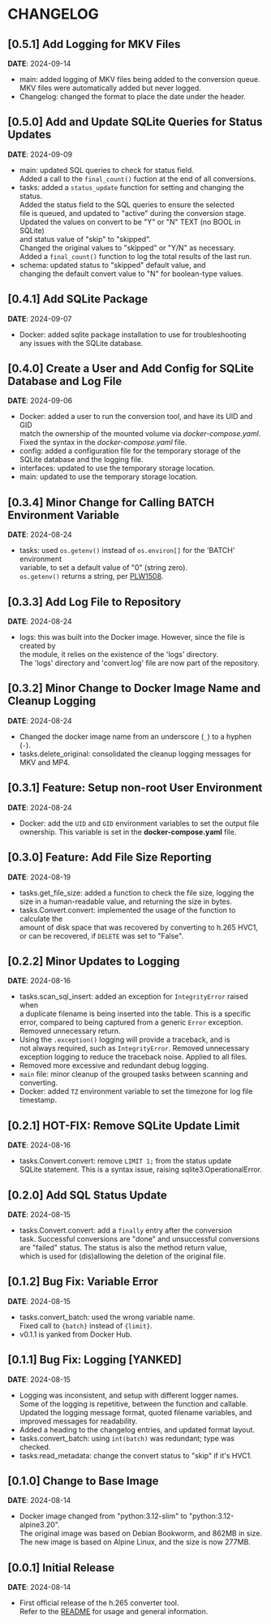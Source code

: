 # CHANGELOG

## [0.5.1] Add Logging for MKV Files
**DATE**: 2024-09-14
- main: added logging of MKV files being added to the conversion queue.  
  MKV files were automatically added but never logged.
- Changelog: changed the format to place the date under the header.

## [0.5.0] Add and Update SQLite Queries for Status Updates
**DATE**: 2024-09-09
- main: updated SQL queries to check for status field.  
  Added a call to the `final_count()` fuction at the end of all conversions.
- tasks: added a `status_update` function for setting and changing the status.  
  Added the status field to the SQL queries to ensure the selected  
  file is queued, and updated to "active" during the conversion stage.  
  Updated the values on convert to be "Y" or "N" TEXT (no BOOL in SQLite)  
  and status value of "skip" to "skipped".  
  Changed the original values to "skipped" or "Y/N" as necessary.  
  Added a `final_count()` function to log the total results of the last run.
- schema: updated status to "skipped" default value, and  
  changing the default convert value to "N" for boolean-type values.

## [0.4.1] Add SQLite Package
**DATE**: 2024-09-07
- Docker: added sqlite package installation to use for troubleshooting  
  any issues with the SQLite database.

## [0.4.0] Create a User and Add Config for SQLite Database and Log File
**DATE**: 2024-09-06
- Docker: added a user to run the conversion tool, and have its UID and GID  
  match the ownership of the mounted volume via *docker-compose.yaml*.  
  Fixed the syntax in the *docker-compose.yaml* file.
- config: added a configuration file for the temporary storage of the  
  SQLite database and the logging file.
- interfaces: updated to use the temporary storage location.
- main: updated to use the temporary storage location.

## [0.3.4] Minor Change for Calling BATCH Environment Variable
**DATE**: 2024-08-24
- tasks: used `os.getenv()` instead of `os.environ[]` for the 'BATCH' environment  
  variable, to set a default value of "0" (string zero).  
  `os.getenv()` returns a string, per [PLW1508](https://docs.astral.sh/ruff/rules/invalid-envvar-default/).

## [0.3.3] Add Log File to Repository
**DATE**: 2024-08-24
- logs: this was built into the Docker image. However, since the file is created by  
  the module, it relies on the existence of the 'logs' directory.  
  The 'logs' directory and 'convert.log' file are now part of the repository.

## [0.3.2] Minor Change to Docker Image Name and Cleanup Logging
**DATE**: 2024-08-24
- Changed the docker image name from an underscore (`_`) to a hyphen (`-`).
- tasks.delete_original: consolidated the cleanup logging messages for MKV and MP4.

## [0.3.1] Feature: Setup non-root User Environment
**DATE**: 2024-08-24
- Docker: add the `UID` and `GID` environment variables to set the output file  
  ownership. This variable is set in the **docker-compose.yaml** file.

## [0.3.0] Feature: Add File Size Reporting
**DATE**: 2024-08-19
- tasks.get_file_size: added a function to check the file size, logging the  
  size in a human-readable value, and returning the size in bytes.
- tasks.Convert.convert: implemented the usage of the function to calculate the  
  amount of disk space that was recovered by converting to h.265 HVC1,  
  or can be recovered, if `DELETE` was set to "False".

## [0.2.2] Minor Updates to Logging
**DATE**: 2024-08-16
- tasks.scan_sql_insert: added an exception for `IntegrityError` raised when  
  a duplicate filename is being inserted into the table. This is a specific  
  error, compared to being captured from a generic `Error` exception.  
  Removed unnecessary return.
- Using the `.exception()` logging will provide a traceback, and is  
  not always required, such as `IntegrityError`. Removed unnecessary  
  exception logging to reduce the traceback noise. Applied to all files.
- Removed more excessive and redundant debug logging.
- `main` file: minor cleanup of the grouped tasks between scanning and converting.
- Docker: added `TZ` environment variable to set the timezone for log file timestamp.

## [0.2.1] HOT-FIX: Remove SQLite Update Limit
**DATE**: 2024-08-16
- tasks.Convert.convert: remove `LIMIT 1;` from the status update  
  SQLite statement. This is a syntax issue, raising sqlite3.OperationalError.

## [0.2.0] Add SQL Status Update
**DATE**: 2024-08-15
- tasks.Convert.convert: add a `finally` entry after the conversion  
  task. Successful conversions are "done" and unsuccessful conversions  
  are "failed" status. The status is also the method return value,  
  which is used for (dis)allowing the deletion of the original file.

## [0.1.2] Bug Fix: Variable Error
**DATE**: 2024-08-15
- tasks.convert_batch: used the wrong variable name.  
  Fixed call to `{batch}` instead of `{limit}`.
- v0.1.1 is yanked from Docker Hub.

## [0.1.1] Bug Fix: Logging [YANKED]
**DATE**: 2024-08-15
- Logging was inconsistent, and setup with different logger names.  
  Some of the logging is repetitive, between the function and callable.  
  Updated the logging message format, quoted filename variables, and  
  improved messages for readability.
- Added a heading to the changelog entries, and updated format layout.
- tasks.convert_batch: using `int(batch)` was redundant; type was checked.
- tasks.read_metadata: change the convert status to "skip" if it's HVC1.

## [0.1.0] Change to Base Image
**DATE**: 2024-08-14
- Docker image changed from "python:3.12-slim" to "python:3.12-alpine3.20".  
  The original image was based on Debian Bookworm, and 862MB in size.  
  The new image is based on Alpine Linux, and the size is now 277MB.

## [0.0.1] Initial Release
**DATE**: 2024-08-14
- First official release of the h.265 converter tool.  
  Refer to the [README](README.md) for usage and general information.
